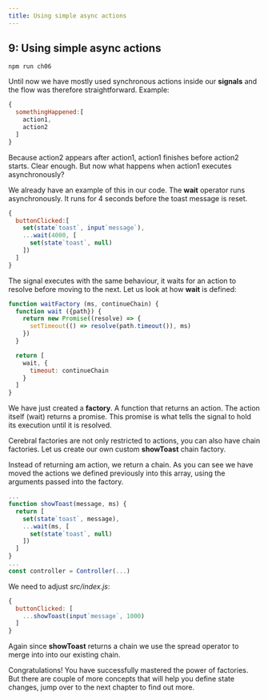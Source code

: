 ```yaml
---
title: Using simple async actions
---
```


## 9: Using simple async actions

`npm run ch06`

Until now we have mostly used synchronous actions inside our **signals** and the flow was therefore straightforward. Example:

```js
{
  somethingHappened:[
    action1,
    action2
  ]
}
```
Because action2 appears after action1, action1 finishes before action2 starts. Clear enough. But now what happens when action1 executes asynchronously?

We already have an example of this in our code. The **wait** operator runs asynchronously. It runs for 4 seconds before the toast message is reset.

```js
{
  buttonClicked:[
    set(state`toast`, input`message`),
    ...wait(4000, [
      set(state`toast`, null)
    ])
  ]
}
```

The signal executes with the same behaviour, it waits for an action to resolve before moving to the next. Let us look at how **wait** is defined:

```js
function waitFactory (ms, continueChain) {
  function wait ({path}) {
    return new Promise((resolve) => {
      setTimeout(() => resolve(path.timeout()), ms)
    })
  }

  return [
    wait, {
      timeout: continueChain
    }
  ]
}
```

We have just created a **factory**. A function that returns an action. The action itself (wait) returns a promise. This promise is what tells the signal to hold its execution until it is resolved.

Cerebral factories are not only restricted to actions, you can also have chain factories. Let us create our own custom **showToast** chain factory.

Instead of returning am action, we return a chain. As you can see we have moved the actions we defined previously into this array, using the arguments passed into the factory.

```js
...
function showToast(message, ms) {
  return [
    set(state`toast`, message),
    ...wait(ms, [
      set(state`toast`, null)
    ])
  ]
}
...
const controller = Controller(...)
```

We need to adjust *src/index.js*:
```js
{
  buttonClicked: [
    ...showToast(input`message`, 1000)
  ]
}
```

Again since **showToast** returns a chain we use the spread operator to merge into into our existing chain.

Congratulations! You have successfully mastered the power of factories. But there are couple of more concepts that will help you define state changes, jump over to the next chapter to find out more.
